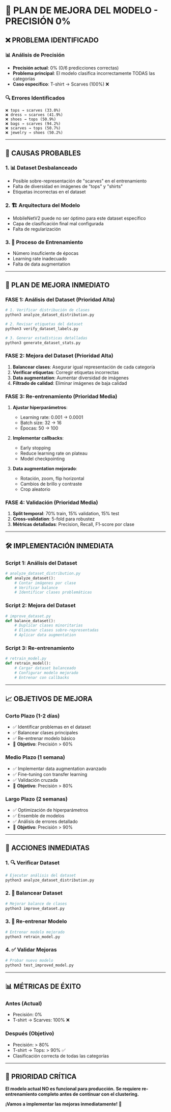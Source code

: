 # 🔧 **PLAN DE MEJORA DEL MODELO - PRECISIÓN 0%**

## ❌ **PROBLEMA IDENTIFICADO**

### **📊 Análisis de Precisión**
- **Precisión actual**: 0% (0/6 predicciones correctas)
- **Problema principal**: El modelo clasifica incorrectamente TODAS las categorías
- **Caso específico**: T-shirt → Scarves (100%) ❌

### **🔍 Errores Identificados**
```
❌ tops → scarves (33.0%)
❌ dress → scarves (41.9%) 
❌ shoes → tops (50.9%)
❌ bags → scarves (94.2%)
❌ scarves → tops (50.7%)
❌ jewelry → shoes (50.2%)
```

---

## 🎯 **CAUSAS PROBABLES**

### **1. 📊 Dataset Desbalanceado**
- Posible sobre-representación de "scarves" en el entrenamiento
- Falta de diversidad en imágenes de "tops" y "shirts"
- Etiquetas incorrectas en el dataset

### **2. 🏗️ Arquitectura del Modelo**
- MobileNetV2 puede no ser óptimo para este dataset específico
- Capa de clasificación final mal configurada
- Falta de regularización

### **3. 🔄 Proceso de Entrenamiento**
- Número insuficiente de épocas
- Learning rate inadecuado
- Falta de data augmentation

---

## 🚀 **PLAN DE MEJORA INMEDIATO**

### **FASE 1: Análisis del Dataset (Prioridad Alta)**
```bash
# 1. Verificar distribución de clases
python3 analyze_dataset_distribution.py

# 2. Revisar etiquetas del dataset
python3 verify_dataset_labels.py

# 3. Generar estadísticas detalladas
python3 generate_dataset_stats.py
```

### **FASE 2: Mejora del Dataset (Prioridad Alta)**
1. **Balancear clases**: Asegurar igual representación de cada categoría
2. **Verificar etiquetas**: Corregir etiquetas incorrectas
3. **Data augmentation**: Aumentar diversidad de imágenes
4. **Filtrado de calidad**: Eliminar imágenes de baja calidad

### **FASE 3: Re-entrenamiento (Prioridad Media)**
1. **Ajustar hiperparámetros**:
   - Learning rate: 0.001 → 0.0001
   - Batch size: 32 → 16
   - Épocas: 50 → 100
   
2. **Implementar callbacks**:
   - Early stopping
   - Reduce learning rate on plateau
   - Model checkpointing

3. **Data augmentation mejorado**:
   - Rotación, zoom, flip horizontal
   - Cambios de brillo y contraste
   - Crop aleatorio

### **FASE 4: Validación (Prioridad Media)**
1. **Split temporal**: 70% train, 15% validation, 15% test
2. **Cross-validation**: 5-fold para robustez
3. **Métricas detalladas**: Precision, Recall, F1-score por clase

---

## 🛠️ **IMPLEMENTACIÓN INMEDIATA**

### **Script 1: Análisis del Dataset**
```python
# analyze_dataset_distribution.py
def analyze_dataset():
    # Contar imágenes por clase
    # Verificar balance
    # Identificar clases problemáticas
```

### **Script 2: Mejora del Dataset**
```python
# improve_dataset.py
def balance_dataset():
    # Duplicar clases minoritarias
    # Eliminar clases sobre-representadas
    # Aplicar data augmentation
```

### **Script 3: Re-entrenamiento**
```python
# retrain_model.py
def retrain_model():
    # Cargar dataset balanceado
    # Configurar modelo mejorado
    # Entrenar con callbacks
```

---

## 📈 **OBJETIVOS DE MEJORA**

### **Corto Plazo (1-2 días)**
- ✅ Identificar problemas en el dataset
- ✅ Balancear clases principales
- ✅ Re-entrenar modelo básico
- 🎯 **Objetivo**: Precisión > 60%

### **Medio Plazo (1 semana)**
- ✅ Implementar data augmentation avanzado
- ✅ Fine-tuning con transfer learning
- ✅ Validación cruzada
- 🎯 **Objetivo**: Precisión > 80%

### **Largo Plazo (2 semanas)**
- ✅ Optimización de hiperparámetros
- ✅ Ensemble de modelos
- ✅ Análisis de errores detallado
- 🎯 **Objetivo**: Precisión > 90%

---

## 🎯 **ACCIONES INMEDIATAS**

### **1. 🔍 Verificar Dataset**
```bash
# Ejecutar análisis del dataset
python3 analyze_dataset_distribution.py
```

### **2. 🔄 Balancear Dataset**
```bash
# Mejorar balance de clases
python3 improve_dataset.py
```

### **3. 🚀 Re-entrenar Modelo**
```bash
# Entrenar modelo mejorado
python3 retrain_model.py
```

### **4. ✅ Validar Mejoras**
```bash
# Probar nuevo modelo
python3 test_improved_model.py
```

---

## 📊 **MÉTRICAS DE ÉXITO**

### **Antes (Actual)**
- Precisión: 0%
- T-shirt → Scarves: 100% ❌

### **Después (Objetivo)**
- Precisión: > 80%
- T-shirt → Tops: > 90% ✅
- Clasificación correcta de todas las categorías

---

## 🚨 **PRIORIDAD CRÍTICA**

**El modelo actual NO es funcional para producción.**
**Se requiere re-entrenamiento completo antes de continuar con el clustering.**

**¡Vamos a implementar las mejoras inmediatamente!** 🚀
